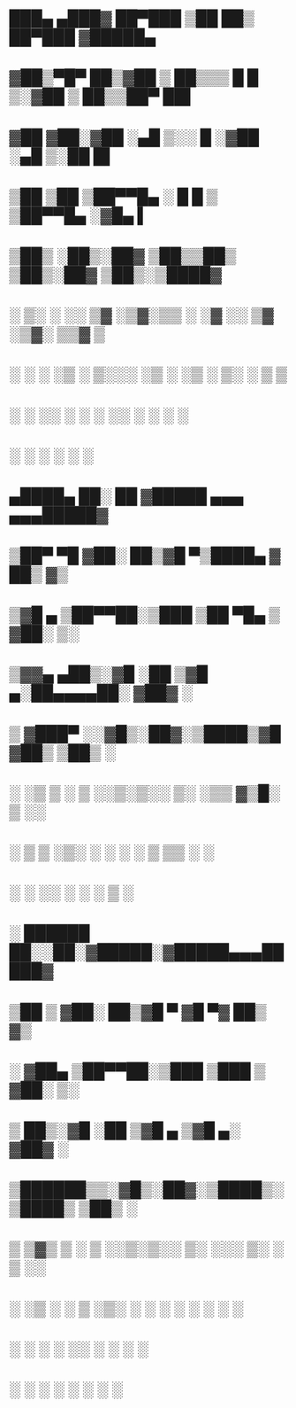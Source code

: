 #  ███▄ ▄███▓ ██▀███  ▒██   ██▒ ██▀███  ▓█████▄ 
# ▓██▒▀█▀ ██▒▓██ ▒ ██▒▒▒ █ █ ▒░▓██ ▒ ██▒▒██▀ ██▌
# ▓██    ▓██░▓██ ░▄█ ▒░░  █   ░▓██ ░▄█ ▒░██   █▌
# ▒██    ▒██ ▒██▀▀█▄   ░ █ █ ▒ ▒██▀▀█▄  ░▓█▄   ▌
# ▒██▒   ░██▒░██▓ ▒██▒▒██▒ ▒██▒░██▓ ▒██▒░▒████▓ 
# ░ ▒░   ░  ░░ ▒▓ ░▒▓░▒▒ ░ ░▓ ░░ ▒▓ ░▒▓░ ▒▒▓  ▒ 
# ░  ░      ░  ░▒ ░ ▒░░░   ░▒ ░  ░▒ ░ ▒░ ░ ▒  ▒ 
# ░      ░     ░░   ░  ░    ░    ░░   ░  ░ ░  ░ 
#        ░      ░      ░    ░     ░        ░    
#  ▄████▄   ██░ ██ ▓█████ ▄▄▄     ▄▄▄█████▓     
# ▒██▀ ▀█  ▓██░ ██▒▓█   ▀▒████▄   ▓  ██▒ ▓▒     
# ▒▓█    ▄ ▒██▀▀██░▒███  ▒██  ▀█▄ ▒ ▓██░ ▒░     
# ▒▓▓▄ ▄██▒░▓█ ░██ ▒▓█  ▄░██▄▄▄▄██░ ▓██▓ ░      
# ▒ ▓███▀ ░░▓█▒░██▓░▒████▒▓█   ▓██▒ ▒██▒ ░      
# ░ ░▒ ▒  ░ ▒ ░░▒░▒░░ ▒░ ░▒▒   ▓▒█░ ▒ ░░        
#   ░  ▒    ▒ ░▒░ ░ ░ ░  ░ ▒   ▒▒ ░   ░         
# ░         ░  ░░ ░   ░    ░   ▒    ░           
# ░ ██████  ██░░██░▓█████░▓█████▄▄▄█████▓       
# ▒██    ▒ ▓██░ ██▒▓█   ▀ ▓█   ▀▓  ██▒ ▓▒       
# ░ ▓██▄   ▒██▀▀██░▒███   ▒███  ▒ ▓██░ ▒░       
#   ▒   ██▒░▓█ ░██ ▒▓█  ▄ ▒▓█  ▄░ ▓██▓ ░        
# ▒██████▒▒░▓█▒░██▓░▒████▒░▒████▒ ▒██▒ ░        
# ▒ ▒▓▒ ▒ ░ ▒ ░░▒░▒░░ ▒░ ░░░ ▒░ ░ ▒ ░░          
# ░ ░▒  ░ ░ ▒ ░▒░ ░ ░ ░  ░ ░ ░  ░   ░           
# ░  ░  ░   ░  ░░ ░   ░      ░    ░             
#       ░   ░  ░  ░   ░  ░   ░  ░               
